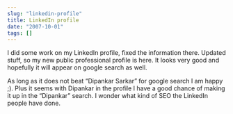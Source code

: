 ```yaml
---
slug: "linkedin-profile"
title: LinkedIn profile
date: "2007-10-01"
tags: []
---
```

I did some work on my LinkedIn profile, fixed the information there. Updated stuff, so my new public professional profile is here. It looks very good and hopefully it will appear on google search as well.

As long as it does not beat “Dipankar Sarkar” for google search I am happy ;). Plus it seems with Dipankar in the profile I have a good chance of making it up in the “Dipankar” search. I wonder what kind of SEO the LinkedIn people have done.
